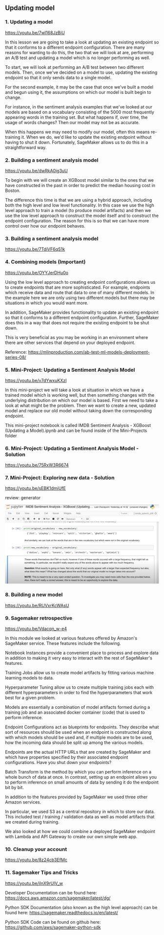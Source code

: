 ## Updating model 

### 1. Updating a model 

https://youtu.be/7wI168JzBiU

In this lesson we are going to take a look at updating an existing endpoint so that it conforms to a different endpoint configuration. There are many reasons for wanting to do this, the two that we will look at are, performing an A/B test and updating a model which is no longer performing as well.

To start, we will look at performing an A/B test between two different models. Then, once we've decided on a model to use, updating the existing endpoint so that it only sends data to a single model.

For the second example, it may be the case that once we've built a model and begun using it, the assumptions on which our model is built begin to change.

For instance, in the sentiment analysis examples that we've looked at our models are based on a vocabulary consisting of the 5000 most frequently appearing words in the training set. But what happens if, over time, the usage of words changes? Then our model may not be as accurate.

When this happens we may need to modify our model, often this means re-training it. When we do, we'd like to update the existing endpoint without having to shut it down. Fortunately, SageMaker allows us to do this in a straightforward way.

### 2. Building a sentiment analysis model 

https://youtu.be/dwRkA0ig3uU

To begin with we will create an XGBoost model similar to the ones that we have constructed in the past in order to predict the median housing cost in Boston.

The difference this time is that we are using a hybrid approach, including both the high level and low level functionality. In this case we use the high level approach to train a model (to produce model artifacts) and then we use the low level approach to construct the model itself and to construct the endpoint configuration. The reason for this is so that we can have more control over how our endpoint behaves.


### 3. Building a sentiment analysis model 

https://youtu.be/7TdiVF6qS1k

### 4. Combining models (Important)

https://youtu.be/OYYJerDHu0o


Using the low level approach to creating endpoint configurations allows us to create endpoints that are more sophisticated. For example, endpoints which receive data and route that data to one of many different models. In the example here we are only using two different models but there may be situations in which you would want more.

In addition, SageMaker provides functionality to update an existing endpoint so that it conforms to a different endpoint configuration. Further, SageMaker does this in a way that does not require the existing endpoint to be shut down.

This is very beneficial as you may be working in an environment where there are other services that depend on your deployed endpoint.

Reference: https://mlinproduction.com/ab-test-ml-models-deployment-series-08/

### 5. Mini-Project: Updating a Sentiment Analysis Model

https://youtu.be/v7dYwxuKXzI

In this mini-project we will take a look at situation in which we have a trained model which is working well, but then something changes with the underlying distribution on which our model is based. First we need to take a look at what might be the problem. Then we want to create a new, updated model and replace our old model without taking down the corresponding endpoint.

This mini-project notebook is called IMDB Sentiment Analysis - XGBoost (Updating a Model).ipynb and can be found inside of the Mini-Projects folder

### 6. Mini-Project: Updating a Sentiment Analysis Model - Solution 

https://youtu.be/75RxW3R6674

### 7. Mini-Project: Exploring new data - Solution 

https://youtu.be/sEBK1dmiUfE

review: generator 

![changed_word_dist](changed_word_dist.png)

### 8. Building a new model 

https://youtu.be/RUVxrKcWAsU


### 9. Sagemaker retrospective 

https://youtu.be/Vdacqn_w-e4

In this module we looked at various features offered by Amazon's SageMaker service. These features include the following.

Notebook Instances provide a convenient place to process and explore data in addition to making it very easy to interact with the rest of SageMaker's features.

Training Jobs allow us to create model artifacts by fitting various machine learning models to data.

Hyperparameter Tuning allow us to create multiple training jobs each with different hyperparameters in order to find the hyperparameters that work best for a given problem.

Models are essentially a combination of model artifacts formed during a training job and an associated docker container (code) that is used to perform inference.

Endpoint Configurations act as blueprints for endpoints. They describe what sort of resources should be used when an endpoint is constructed along with which models should be used and, if multiple models are to be used, how the incoming data should be split up among the various models.

Endpoints are the actual HTTP URLs that are created by SageMaker and which have properties specified by their associated endpoint configurations. Have you shut down your endpoints?

Batch Transform is the method by which you can perform inference on a whole bunch of data at once. In contrast, setting up an endpoint allows you to perform inference on small amounts of data by sending it do the endpoint bit by bit.

In addition to the features provided by SageMaker we used three other Amazon services.

In particular, we used S3 as a central repository in which to store our data. This included test / training / validation data as well as model artifacts that we created during training.

We also looked at how we could combine a deployed SageMaker endpoint with Lambda and API Gateway to create our own simple web app.

### 10. Cleanup your account

https://youtu.be/8z24cb3EfMc

### 11. Sagemaker Tips and Tricks

https://youtu.be/ilnX9rUlV_w

Developer Documentation can be found here: https://docs.aws.amazon.com/sagemaker/latest/dg/

Python SDK Documentation (also known as the high level approach) can be found here: https://sagemaker.readthedocs.io/en/latest/

Python SDK Code can be found on github here: https://github.com/aws/sagemaker-python-sdk





